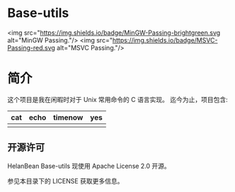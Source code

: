 # Base-utils

<img src="https://img.shields.io/badge/MinGW-Passing-brightgreen.svg alt="MinGW Passing."/></a>
<img src="https://img.shields.io/badge/MSVC-Passing-red.svg alt="MSVC Passing."/></a>

# 简介

这个项目是我在闲暇时对于 Unix 常用命令的 C 语言实现。
迄今为止，项目包含:

| cat  | echo | timenow | yes  |
| ---- | ---- | ------- | ---- |
|      |      |         |      |

## 开源许可

HelanBean Base-utils 现使用 Apache License 2.0 开源。

参见本目录下的 LICENSE 获取更多信息。